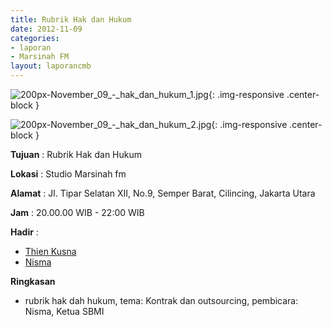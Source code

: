 ```yaml
---
title: Rubrik Hak dan Hukum 
date: 2012-11-09
categories:
- laporan
- Marsinah FM
layout: laporancmb
---
```



![200px-November_09_-_hak_dan_hukum_1.jpg](/uploads/200px-November_09_-_hak_dan_hukum_1.jpg){: .img-responsive .center-block }

![200px-November_09_-_hak_dan_hukum_2.jpg](/uploads/200px-November_09_-_hak_dan_hukum_2.jpg){: .img-responsive .center-block }


**Tujuan** : Rubrik Hak dan Hukum 

**Lokasi** : Studio Marsinah fm 

**Alamat** : Jl. Tipar Selatan XII, No.9, Semper Barat, Cilincing, Jakarta Utara 

**Jam** : 20.00.00 WIB - 22:00 WIB 

**Hadir** :
* [Thien Kusna](http://wiki.ciptamedia.org/wiki/Thien_Kusna)
* [Nisma](http://wiki.ciptamedia.org/wiki/Nisma)

**Ringkasan**  
* rubrik hak dah hukum, tema: Kontrak dan outsourcing, pembicara: Nisma, Ketua SBMI
